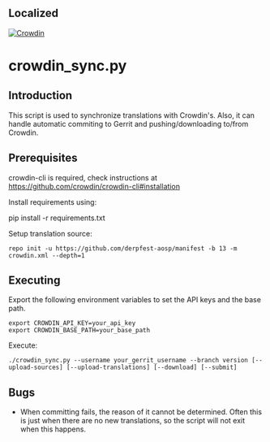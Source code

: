 
Localized
----------
[![Crowdin](https://badges.crowdin.net/derpfest-aosp/localized.svg)](https://crowdin.com/project/derpfest-aosp)


crowdin_sync.py
==================

Introduction
------------
This script is used to synchronize translations with Crowdin's. Also, it can handle
automatic commiting to Gerrit and pushing/downloading to/from Crowdin.

Prerequisites
-------------
crowdin-cli is required, check instructions at https://github.com/crowdin/crowdin-cli#installation

Install requirements using:

pip install -r requirements.txt

Setup translation source:

    repo init -u https://github.com/derpfest-aosp/manifest -b 13 -m crowdin.xml --depth=1

Executing
---------
Export the following environment variables to set the API keys and the base path.

    export CROWDIN_API_KEY=your_api_key
    export CROWDIN_BASE_PATH=your_base_path

Execute:

    ./crowdin_sync.py --username your_gerrit_username --branch version [--upload-sources] [--upload-translations] [--download] [--submit]

Bugs
----
 - When committing fails, the reason of it cannot be determined. Often this is just when there
   are no new translations, so the script will not exit when this happens.
